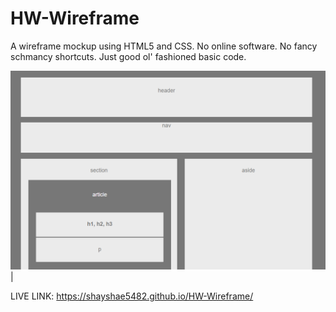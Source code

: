 # HW-Wireframe
A wireframe mockup using HTML5 and CSS. No online software. No fancy schmancy shortcuts. Just good ol' fashioned basic code. 

![](https://github.com/shayshae5482/HW-Wireframe/blob/master/Wireframe-Readme.PNG)|


LIVE LINK: https://shayshae5482.github.io/HW-Wireframe/
